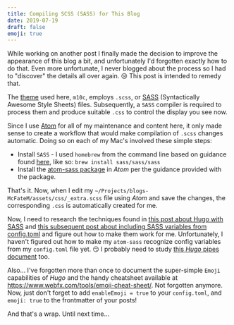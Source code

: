 ```yaml
---
title: Compiling SCSS (SASS) for This Blog
date: 2019-07-19
draft: false
emoji: true
---
```


While working on another post I finally made the decision to improve the appearance of this blog a bit, and unfortunately I'd forgotten exactly how to do that.  Even more unfortunate, I never blogged about the process so I had to "discover" the details all over again. :cry: This post is intended to remedy that.

The [theme](https://github.com/McFateM/hugo-theme-m10c) used here, `m10c`, employs `.scss`, or [SASS](https://sass-lang.com/) (Syntactically Awesome Style Sheets) files. Subsequently, a `SASS` compiler is required to process them and produce suitable `.css` to control the display you see now.

Since I use [Atom](https://atom.io/) for all of my maintenance and content here, it only made sense to create a workflow that would make compilation of `.scss` changes automatic.  Doing so on each of my Mac's involved these simple steps:

  - Install `SASS` - I used `homebrew` from the command line based on guidance found [here](https://sass-lang.com/install), like so: `brew install sass/sass/sass`
  - Install the [atom-sass package](https://atom.io/packages/atom-sass) in _Atom_ per the guidance provided with the package.

That's it.  Now, when I edit my `~/Projects/blogs-McFateM/assets/css/_extra.scss` file using _Atom_ and save the changes, the corresponding `.css` is automatically created for me.

Now, I need to research the techniques found in [this post about Hugo with SASS](https://blog.fullstackdigital.com/how-to-cache-bust-and-concatenate-js-and-sass-files-with-hugo-in-2018-9266fd3c411e) and [this subsequent post about including SASS variables from config.toml](https://blog.fullstackdigital.com/how-to-use-hugo-template-variables-in-scss-files-in-2018-b8a834accce) and figure out how to make them work for me.  Unfortunately, I haven't figured out how to make my `atom-sass` recognize config variables from my `config.toml` file yet. :smirk:  I probably need to study [this _Hugo_ pipes document](https://gohugo.io/hugo-pipes/scss-sass/) too.

Also... I've forgotten more than once to document the super-simple `Emoji` capabilities of _Hugo_ and the handy cheatsheet available at https://www.webfx.com/tools/emoji-cheat-sheet/.  Not forgotten anymore.  Now, just don't forget to add `enableEmoji = true` to your `config.toml`, and `emoji: true` to the frontmatter of your posts!  

And that's a wrap.  Until next time...
